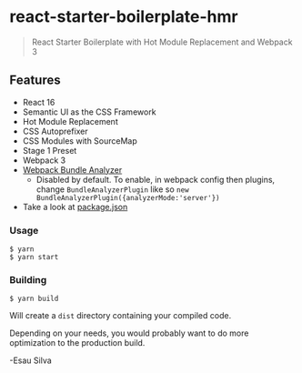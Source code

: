 # react-starter-boilerplate-hmr

> React Starter Boilerplate with Hot Module Replacement and Webpack 3

## Features

 - React 16
 - Semantic UI as the CSS Framework
 - Hot Module Replacement
 - CSS Autoprefixer
 - CSS Modules with SourceMap
 - Stage 1 Preset
 - Webpack 3
 - [Webpack Bundle Analyzer](https://github.com/th0r/webpack-bundle-analyzer) 
 	- Disabled by default. To enable, in webpack config then plugins, change `BundleAnalyzerPlugin` like so `new BundleAnalyzerPlugin({analyzerMode:'server'})`
 - Take a look at [package.json](https://github.com/esausilva/react-starter-boilerplate-hmr/blob/master/package.json)
 
### Usage

```
$ yarn
$ yarn start
```

### Building

```
$ yarn build
```

Will create a `dist` directory containing your compiled code.

Depending on your needs, you would probably want to do more optimization to the production build.

-Esau Silva
